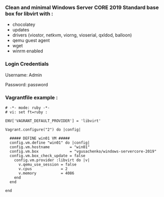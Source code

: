 ### Clean and minimal Windows Server CORE 2019 Standard base box for libvirt with :
- chocolatey
- updates
- drivers (viostor, netkvm, viorng, vioserial, qxldod, balloon)
- qemu guest agent
- wget
- winrm enabled

### Login Credentials
Username: Admin

Password: password

### Vagrantfile example :
```
# -*- mode: ruby -*-
# vi: set ft=ruby :

ENV['VAGRANT_DEFAULT_PROVIDER'] = 'libvirt'

Vagrant.configure("2") do |config|

  ##### DEFINE win01 VM #####
  config.vm.define "win01" do |config|
  config.vm.hostname         = "win01"
  config.vm.box              = "vgusachenko/windows-servercore-2019"
  config.vm.box_check_update = false
    config.vm.provider :libvirt do |v|
      v.qemu_use_session = false
      v.cpus             = 2
      v.memory           = 4086
    end
  end
  
end
```

